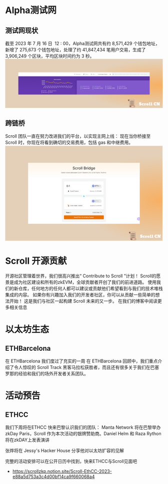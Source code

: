 # Alpha测试网

## 测试网现状
截至 2023 年 7 月 16 日  12 : 00，Alpha测试网共有约 8,571,429 个钱包地址，新增了 275,673 个钱包地址，处理了约 41,847,434 笔用户交易，生成了 3,906,249 个区块，平均区块时间约为 3 秒。
![](img/24-1.png)

## 跨链桥
Scroll 团队一直在努力改进我们的平台，以实现主网上线：
现在当你桥接至 Scroll 时，你现在将看到确切的交易费用，包括 gas 和中继费用。
![](img/24-2.png)


# Scroll 开源贡献
开源社区管理着世界，我们很高兴推出“ Contribute to Scroll ”计划！
Scroll的愿景是成为社区建设和所有的zkEVM，全球贡献者开创了我们的前进道路。 使用我们的新仓库，任何地方的任何人都可以建议或贡献他们希望看到与我们的技术堆栈集成的内容。
如果你有兴趣加入我们的开发者社区，你可以从贡献一些简单的想法开始！ 这是我们与社区一起构建 Scroll 未来的又一步。
在我们的博客中阅读更多相关信息



# 以太坊生态
## ETHBarcelona
​在 ETHBarcelona 我们度过了充实的一周
在 ETHBarcelona 回顾中，我们重点介绍了令人惊叹的 Scroll Track 黑客马拉松获胜者，而且还有很多关于我们在巴塞罗那的经验和我们的场外开发者关系团队。


# 活动预告
## ETHCC
我们下周将在ETHCC 快来巴黎认识我们的团队：
Manta Network 将在巴黎举办 zkDay Paris，Scroll 作为本次活动的银牌赞助商。Daniel Helm 和 Raza Rython 将在zkDAY上发表演讲

张烨将在 Jessy's Hacker House 分享他对以太坊扩容的见解 

完整的活动安排可以在公开日历中找到，快来ETHCC与Scroll见面吧
- https://scrollzkp.notion.site/Scroll-EthCC-2023-e88a5d753a3c4d00bf14ca9f660068a4


